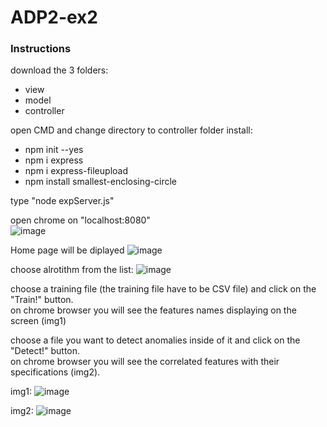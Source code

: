 # ADP2-ex2



### Instructions
download the 3 folders:
* view
* model
* controller

open CMD and change directory to controller folder
install:
* npm init --yes
* npm i express
* npm i express-fileupload
* npm install smallest-enclosing-circle

type "node expServer.js"

open chrome on "localhost:8080" <br/>
![image](https://user-images.githubusercontent.com/58383829/120113472-46f0e100-c183-11eb-814b-1bff7b5af9d9.png)

Home page will be diplayed
![image](https://user-images.githubusercontent.com/58383829/120111157-861a3480-c179-11eb-8c9c-7c67715f07a2.png)

choose alrotithm from the list:
![image](https://user-images.githubusercontent.com/58383829/120111194-ab0ea780-c179-11eb-9e66-461af9dfa7bd.png)

choose a training file (the training file have to be CSV file) and click on the "Train!" button. <br/>
on chrome browser you will see the features names displaying on the screen (img1)<br/>

choose a file you want to detect anomalies inside of it and click on the "Detect!" button. <br/>
on chrome browser you will see the correlated features with their specifications (img2). <br/>


img1:
![image](https://user-images.githubusercontent.com/58383829/120111274-faed6e80-c179-11eb-8fe9-780215ff8db3.png)

img2:
![image](https://user-images.githubusercontent.com/58383829/120113399-01ccaf00-c183-11eb-841a-7f25482f161c.png)

